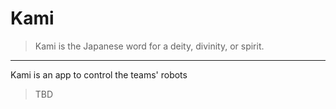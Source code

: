 # Kami

> Kami is the Japanese word for a deity, divinity, or spirit.

----

Kami is an app to control the teams' robots

> TBD